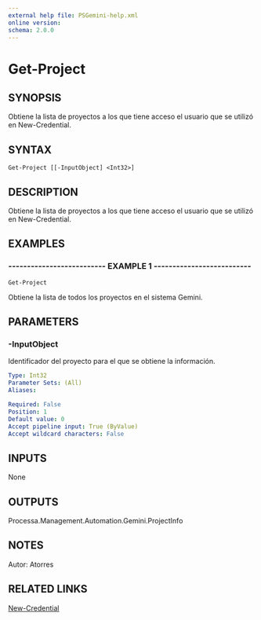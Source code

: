 ```yaml
---
external help file: PSGemini-help.xml
online version: 
schema: 2.0.0
---
```


# Get-Project

## SYNOPSIS
Obtiene la lista de proyectos a los que tiene acceso el usuario que se utilizó en New-Credential.

## SYNTAX

```
Get-Project [[-InputObject] <Int32>]
```

## DESCRIPTION
Obtiene la lista de proyectos a los que tiene acceso el usuario que se utilizó en New-Credential.

## EXAMPLES

### -------------------------- EXAMPLE 1 --------------------------
```
Get-Project
```

Obtiene la lista de todos los proyectos en el sistema Gemini.

## PARAMETERS

### -InputObject
Identificador del proyecto para el que se obtiene la información.

```yaml
Type: Int32
Parameter Sets: (All)
Aliases: 

Required: False
Position: 1
Default value: 0
Accept pipeline input: True (ByValue)
Accept wildcard characters: False
```

## INPUTS

None

## OUTPUTS

Processa.Management.Automation.Gemini.ProjectInfo

## NOTES
Autor: Atorres

## RELATED LINKS

[New-Credential](New-Credential.md)

